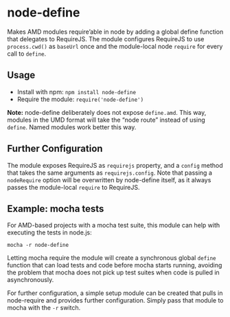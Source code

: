 node-define
===========

Makes AMD modules require’able in node by adding a global define function that delegates to RequireJS. The module configures RequireJS to use `process.cwd()` as `baseUrl` once and the module-local node `require` for every call to `define`.

Usage
-----

- Install with npm: `npm install node-define`
- Require the module: `require('node-define')`

**Note:** node-define deliberately does not expose `define.amd`. This way, modules in the UMD format will take the “node route” instead of using `define`. Named modules work better this way.

Further Configuration
---------------------

The module exposes RequireJS as `requirejs` property, and a `config` method that takes the same arguments as `requirejs.config`. Note that passing a `nodeRequire` option will be overwritten by node-define itself, as it always passes the module-local `require` to RequireJS.

Example: mocha tests
--------------------

For AMD-based projects with a mocha test suite, this module can help with executing the tests in node.js:

    mocha -r node-define

Letting mocha require the module will create a synchronous global `define` function that can load tests and code before mocha starts running, avoiding the problem that mocha does not pick up test suites when code is pulled in asynchronously.

For further configuration, a simple setup module can be created that pulls in node-require and provides further configuration. Simply pass that module to mocha with the `-r` switch.



